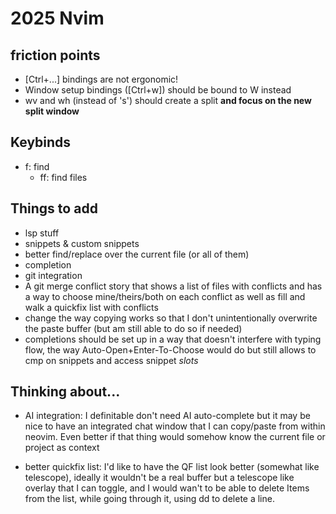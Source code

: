 # 2025 Nvim

## friction points

- [Ctrl+...] bindings are not ergonomic!
- Window setup bindings ([Ctrl+w]) should be bound to <Leader>W instead
- <Leader>wv and <Leader>wh (instead of 's') should create a split **and focus on the new split window**


## Keybinds

- f: find
  - ff: find files


## Things to add

- lsp stuff
- snippets & custom snippets
- better find/replace over the current file (or all of them)
- completion
- git integration
- A git merge conflict story that shows a list of files with conflicts and has a way to choose mine/theirs/both on each conflict as well as fill and walk a quickfix list with conflicts
- change the way copying works so that I don't unintentionally overwrite the paste buffer (but am still able to do so if needed)
- completions should be set up in a way that doesn't interfere with typing flow, the way Auto-Open+Enter-To-Choose would do but still allows to cmp on snippets and access snippet _slots_

## Thinking about...

- AI integration: I definitable don't need AI auto-complete but it may be nice to have an integrated chat window that I can copy/paste from within neovim. Even better if that thing would somehow know the current file or project as context

- better quickfix list: I'd like to have the QF list look better (somewhat like telescope), ideally it wouldn't be a real buffer but a telescope like overlay that I can toggle, and I would wan't to be able to delete Items from the list, while going through it, using dd to delete a line.

